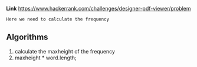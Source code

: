 **Link**  https://www.hackerrank.com/challenges/designer-pdf-viewer/problem

`Here we need to calculate the frequency `

## Algorithms
1. calculate the maxheight of the frequency
2. maxheight * word.length;
